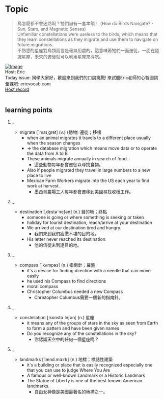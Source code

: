 # Topic

> 鳥怎麼都不會迷路啊？牠們自有一套本領！ (How do Birds Navigate? - Sun, Stars, and Magnetic Senses) <br>
> Unfamiliar constellations were useless to the birds, which means that they learn constellations as they migrate and use them to navigate on future migrations. <br>
> 不熟悉的星座對鳥類而言是毫無用處的，這意味著牠們一面遷徙，一面在認識星座，未來的遷徙就可以利用星座來導航。 <br>

[![Image](https://cdn.voicetube.com/assets/thumbnails/sHmdzXjgrHA.jpg)](https://www.youtube.com/embed/sHmdzXjgrHA?rel=0&showinfo=0&cc_load_policy=0&controls=1&autoplay=1&iv_load_policy=3&playsinline=1&wmode=transparent&start=251&end=261&enablejsapi=1&origin=https://tw.voicetube.com&widgetid=1)<br>
Host: Eric
<br>Today issue: 同學大家好，歡迎來到我們的口說挑戰! 來試聽Eric老師的心智圖詞彙課吧: ericvocab.com
<br>
[Host record](https://cdn.voicetube.com/tmp/everyday_records/yangec/3458.mp3)
<br><br>
## learning points
1. _
	* migrate [ˋmaɪ͵gret] (v.) (動物) 遷徙；移棲
		- when an animal migrates it travels to a different place usually when the season changes
		- => the database migration which means move data or to operate the data from A to B
		- These animals migrate annually in search of food.
			+ 這些動物每年都會遷徙以尋找食物。
		- Also if people migrated they travel in large numbers to a new place to live
		- Mexican Farm Workers migrate into the US each year to find work at harvest.
			+ 墨西哥農場工人每年都會遷移到美國尋找收穫工作。

2. _
	* destination [͵dɛstəˋneʃən] (n.) 目的地；終點
		- someone is going or where something is seeking or taken
		- holiday for tourist destination, reach/arrive at your destination
		- We arrived at our destination tired and hungry.
			+ 我們來到我們疲憊不堪的目的地。
		- His letter never reached its destination.
			+ 他的信從未到達目的地。

3. _
	* compass [ˋkʌmpəs] (n.) 指南針；羅盤
		- it's a device for finding direction with a needle that can move easily
		- he used his Compass to find directions
		- moral compass
		- Christopher Columbus needed a new Compass
			+ Christopher Columbus需要一個新的指南針。

4. _
	* constellation [͵kɑnstəˋleʃən] (n.) 星座
		- it means any of the groups of stars in the sky as seen from Earth to form a pattern and have been given names
		- Do you recognize any of the constellations in the sky?
			+ 你認識天空中的任何一個星座嗎？

5. _
	* landmarks [ˈlænd.mɑːrk] (n.) 地標；標誌性建築
		- it's a building or place that is easily recognized especially one that you can use to judge Where You Are
		- A famous or well-known Landmark or a Historic Landmark
		- The Statue of Liberty is one of the best-known American landmarks.
			+ 自由女神像是美國最著名的地標之一。

